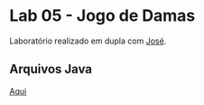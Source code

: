 # Lab 05 - Jogo de Damas

Laboratório realizado em dupla com [José](https://github.com/jose219081/mc322).

## Arquivos Java

[Aqui](/src/mc322/lab05)